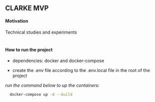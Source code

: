 <h2>CLARKE MVP</h2>

<h4>Motivation</h4>

Technical studies and experiments

#

<h4>How to run the project</h4>


- dependencies: docker and docker-compose

- create the .env file according to the .env.local file in the root of the project

*run the command below to up the containers:*

```zsh
  docker-compose up -d --build
```

